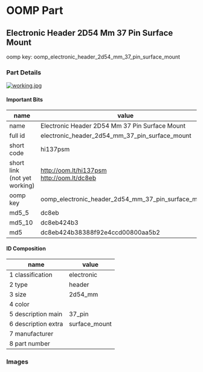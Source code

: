 # OOMP Part  
## Electronic Header 2D54 Mm 37 Pin Surface Mount  
  
oomp key: oomp_electronic_header_2d54_mm_37_pin_surface_mount  
  
### Part Details  
  
[![working.jpg](working_600.jpg)](working.jpg)  
  
#### Important Bits  
| name | value | 
| --- | --- | 
| name | Electronic Header 2D54 Mm 37 Pin Surface Mount | 
| full id | electronic_header_2d54_mm_37_pin_surface_mount | 
| short code | hi137psm | 
| short link<br>(not yet working) | http://oom.lt/hi137psm<br>http://oom.lt/dc8eb | 
| oomp key | oomp_electronic_header_2d54_mm_37_pin_surface_mount | 
| md5_5 | dc8eb | 
| md5_10 | dc8eb424b3 | 
| md5 | dc8eb424b38388f92e4ccd00800aa5b2 | 
#### ID Composition  
| name | value | 
| --- | --- | 
| 1 classification | electronic | 
| 2 type | header | 
| 3 size | 2d54_mm | 
| 4 color |  | 
| 5 description main | 37_pin | 
| 6 description extra | surface_mount | 
| 7 manufacturer |  | 
| 8 part number |  | 
### Images  

